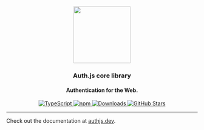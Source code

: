 <p align="center">
   <br/>
   <a href="https://authjs.dev" target="_blank"><img width="150px" src="https://authjs.dev/img/logo-sm.png" /></a>
   <h3 align="center">Auth.js core library</a></h3>
   <h4 align="center">Authentication for the Web.</h4>
   <p align="center" style="align: center;">
      <a href="https://npm.im/next-auth">
        <img src="https://img.shields.io/badge/TypeScript-blue?style=flat-square" alt="TypeScript" />
      </a>
      <a href="https://npm.im/@digital-realty/auth-core">
        <img alt="npm" src="https://img.shields.io/npm/v/@digital-realty/auth-core?color=green&label=@digital-realty/auth-core&style=flat-square">
      </a>
      <a href="https://www.npmtrends.com/@digital-realty/auth-core">
        <img src="https://img.shields.io/npm/dm/@digital-realty/auth-core?label=%20downloads&style=flat-square" alt="Downloads" />
      </a>
      <a href="https://github.com/nextauthjs/next-auth/stargazers">
        <img src="https://img.shields.io/github/stars/nextauthjs/next-auth?style=flat-square" alt="GitHub Stars" />
      </a>
   </p>
</p>

---

Check out the documentation at [authjs.dev](https://authjs.dev/reference/core).
